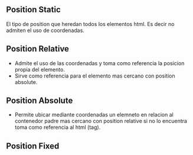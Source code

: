 ## Position Static
El tipo de position que heredan todos los elementos html. Es decir no admiten el uso de coordenadas.

## Position Relative 
- Admite el uso de las coordenadas y toma como referencia la posicion propia del elemento.
- Sirve como referencia para el elemento mas cercano con position absolute.

## Position Absolute 
- Permite ubicar mediante coordenadas un elemneto en relacion al contenedor padre mas cercano con position relative si no lo encuentra toma como referencia al html (tag).

## Position Fixed
